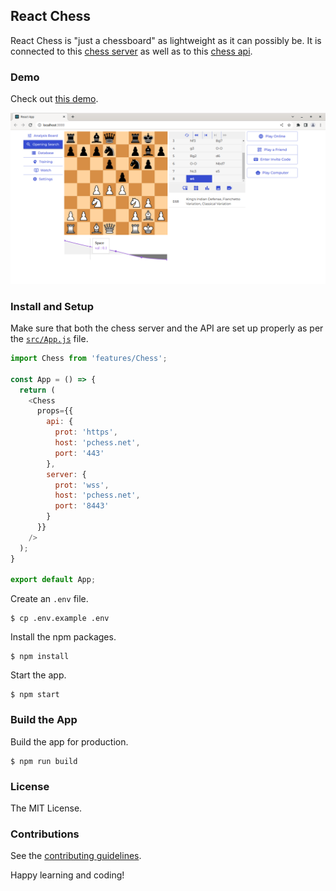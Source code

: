 ## React Chess

React Chess is "just a chessboard" as lightweight as it can possibly be. It is connected to this [chess server](https://github.com/chesslablab/chess-server) as well as to this [chess api](https://github.com/chesslablab/chess-api).

### Demo

Check out [this demo](https://www.chesslablab.com/).

![Figure 1](/public/assets/img/demo.png)

### Install and Setup

Make sure that both the chess server and the API are set up properly as per the [`src/App.js`](https://github.com/chesslablab/react-chess/blob/master/src/App.js) file.

```js
import Chess from 'features/Chess';

const App = () => {
  return (
    <Chess
      props={{
        api: {
          prot: 'https',
          host: 'pchess.net',
          port: '443'
        },
        server: {
          prot: 'wss',
          host: 'pchess.net',
          port: '8443'
        }
      }}
    />
  );
}

export default App;
```

Create an `.env` file.

```
$ cp .env.example .env
```

Install the npm packages.

```
$ npm install
```

Start the app.

```
$ npm start
```

### Build the App

Build the app for production.

```
$ npm run build
```

### License

The MIT License.

### Contributions

See the [contributing guidelines](https://github.com/chesslablab/redux-chess/blob/master/CONTRIBUTING.md).

Happy learning and coding!
